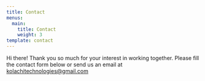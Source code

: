 ```yaml
---
title: Contact
menus:
  main:
    title: Contact
    weight: 3
template: contact
---
```

Hi there! Thank you so much for your interest in working together. Please fill the contact form below or send us an email at kolachitechnologies@gmail.com